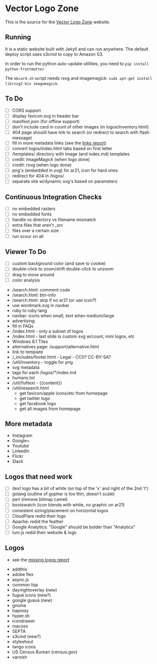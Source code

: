 # Vector Logo Zone

This is the source for the [Vector Logo Zone](https://www.vectorlogo.zone/) website.

## Running

It is a static website built with Jekyll and can run anywhere.  The default deploy script uses s3cmd to copy to Amazon S3.

In order to run the python auto-update utilities, you need to `pip install python-frontmatter`.

The `mkcard.sh` script needs rsvg and imagemagick: `sudo apt-get install librsvg2-bin imagemagick`.

## To Do
 - [ ] CORS support
 - [ ] display favicon.svg in header bar
 - [ ] manifest.json (for offline support)
 - [ ] don't include card in count of other images (in logos/inventory.html)
 - [ ] 404 page should have link to search (or redirect to search with flash message)
 - [ ] fill in more metadata links (see the [links report](https://www.vectorlogo.zone/logos/metadata.html))
 - [ ] convert logos/index.html tabs based on first letter
 - [ ] /templates/ directory with image (and index.md) templates
 - [ ] credit: ImageMagick (when logo done)
 - [ ] credit: rsvg (when logo done)
 - [ ] png's (embedded in svg) for ar21, icon for hard ones
 - [ ] redirect for 404 in /logos/
 - [ ] separate site w/dynamic svg's based on parameters

## Continuous Integration Checks
 - [ ] no embedded rasters
 - [ ] no embedded fonts
 - [ ] handle vs directory vs filename mismatch
 - [ ] extra files that aren't _src
 - [ ] files over a certain size
 - [ ] run scour on all

## Viewer To Do
 - [ ] custom background color (and save to cookie)
 - [ ] double-click to zoom/shift double-click to unzoom
 - [ ] drag to move around
 - [ ] color analysis

 * /search.html: comment code
 * /search.html: btn-info
 * /search.html: skip if no ar21 (or use icon?)
 * use wordmark.svg in navbar
 * ruby to ruby-lang
 * navbar: icons when small, text when medium/large
 * advertising
 * fill in FAQs
 * /index.html - only a subset of logos
 * /index.html - last slide is custom svg w/count, mini logos, etc
 * Windows 8.1 Tiles
 * alternatives page: /support/alternative.html
 * link to template
 * /_includes/footer.html - Legal - CC0?  CC-BY-SA?
 * /util/inventory - toggle for png
 * svg metadata
 * tags for each /logos/*/index.md
 * humans.txt
 * /util/fulltext - {{content}}
 * /util/research.html
	- get favicon/apple icons/etc from homepage
	- get twitter logo
	- get facebook logo
	- get all images from homepage

## More metadata
 * Instagram
 * Google+
 * Youtube
 * LinkedIn
 * Flickr
 * Slack

## Logos that need work
 - [ ] itext logo has a bit of white (on top of the 'x' and right of the 2nd 't')
 - [ ] golang (outline of gopher is too thin, doesn't scale)
 - [ ] perl (remove bitmap camel)
 - [ ] bootswatch (icon blends with white, no graphic on ar21)
 - [ ] consistent sizing/placement on horizontal logos
 - [ ] CloudFlare redid their logo
 - [ ] Apache: redid the feather
 - [ ] Google Analytics: "Google" should be bolder than "Analytics"
 - [ ] lunr.js redid their website & logo

## Logos
 - see the [missing logos report](https://www.vectorlogo.zone/logos/missing.html)


 * addthis
 * adobe flex
 * async.js
 * common lisp
 * daynightoverlay (new)
 * fugue icons (new?)
 * google guava (new)
 * gnome
 * haproxy
 * hyper.sh
 * icondrawer
 * macosx
 * SEPTA
 * s3cmd (new?)
 * styleshout
 * tango icons
 * US Census Burean (census.gov)
 * varnish

